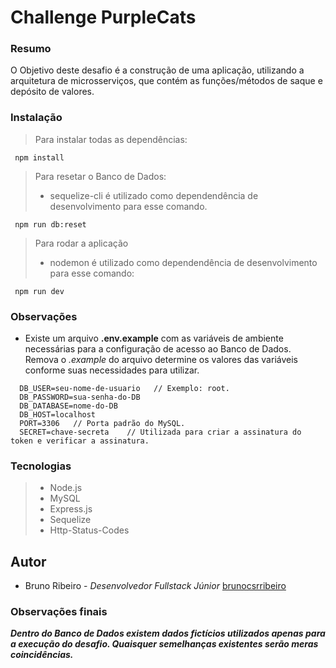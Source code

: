 # Challenge PurpleCats

### Resumo
O Objetivo deste desafio é a construção de uma aplicação, utilizando a arquitetura de microsserviços, que contém as funções/métodos de saque e depósito de valores.
### Instalação

> Para instalar todas as dependências:
```
 npm install
```
> Para resetar o Banco de Dados:
> - sequelize-cli é utilizado como dependendência de desenvolvimento para esse comando.
```
 npm run db:reset
```

> Para rodar a aplicação
> - nodemon é utilizado como dependendência de desenvolvimento para esse comando:
```
 npm run dev
```
### Observações
 - Existe um arquivo **.env.example** com as variáveis de ambiente necessárias para a configuração de acesso ao Banco de Dados.
 Remova o *.example* do arquivo determine os valores das variáveis conforme suas necessidades para utilizar.
```
  DB_USER=seu-nome-de-usuario   // Exemplo: root.
  DB_PASSWORD=sua-senha-do-DB
  DB_DATABASE=nome-do-DB
  DB_HOST=localhost
  PORT=3306   // Porta padrão do MySQL.
  SECRET=chave-secreta    // Utilizada para criar a assinatura do token e verificar a assinatura.
```


### Tecnologias
> - Node.js
> - MySQL
> - Express.js
> - Sequelize
> - Http-Status-Codes

## Autor
 - Bruno Ribeiro - *Desenvolvedor Fullstack Júnior* [brunocsrribeiro](https://github.com/brunocsrribeiro)

### Observações finais

*__Dentro do Banco de Dados existem dados fictícios utilizados apenas para a execução do desafio. Quaisquer semelhanças existentes serão meras coincidências.__* 
